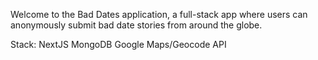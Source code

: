 Welcome to the Bad Dates application, a full-stack app 
where users can anonymously submit bad date stories from around the globe.

Stack:
NextJS
MongoDB
Google Maps/Geocode API